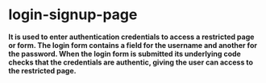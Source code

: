 # login-signup-page
**It is used to enter authentication credentials to access a restricted page or form.
The login form contains a field for the username and another for the password.
When the login form is submitted its underlying code checks that the credentials
are authentic, giving the user can access to the restricted page.**
